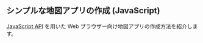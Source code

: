 ## シンプルな地図アプリの作成 (JavaScript)

[JavaScript API](https://developers.arcgis.com/javascript/) を用いた Web ブラウザー向け地図アプリの作成方法を紹介します。